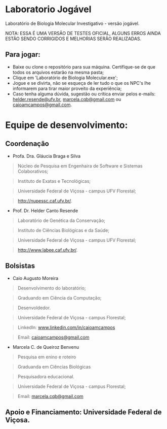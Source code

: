 # Laboratorio Jogável
Laboratório de Biologia Molecular Investigativo - versão jogável.

NOTA:  ESSA É UMA VERSÃO DE TESTES OFICIAL, ALGUNS ERROS AINDA ESTÃO SENDO CORRIGIDOS E MELHORIAS SERÃO REALIZADAS.

Para jogar:
-
* Baixe ou clone o repositório para sua máquina. Certifíque-se de que todos os arquivos estarão na mesma pasta;
* Clique em 'Laboratório de Biologia Molecular.exe';
* Jogue e se divirta, não se esqueça de ler tudo o que os NPC's lhe informarem para tirar maior proveito da experiência;
* Caso tenha alguma dúvida, sugestão ou crítica enviar pelos e-mails: helder.resende@ufv.br, marcela.cqb@gmail.com ou caioamcampos@gmail.com.

# Equipe de desenvolvimento:


Coordenação
-
* Profa. Dra. Gláucia Braga e Silva

>Núcleo de Pesquisa em Engenhaira de Software e Sistemas Colaborativos;

>Instituto de Exatas e Tecnológicas;

>Universidade Federal de Viçosa - campus UFV Florestal;

>http://nupessc.caf.ufv.br/.

* Prof. Dr. Helder Canto Resende

>Laboratório de Genética da Conservação;

>Instituto de Ciências Biológicas e da Saúde;

>Universidade Federal de Viçosa - campus UFV Florestal;

>http://www.labee.caf.ufv.br/.

Bolsistas 
-
* Caio Augusto Moreira

>Desenvolvimento do laboratório;

>Graduando em Ciência da Computação;

>Desenvoldedor.

>Universidade Federal de Viçosa - campus Florestal;

>LinkedIn: www.linkedin.com/in/caioamcampos

> Email: caioamcampos@gmail.com

* Marcela C. de Queiroz Benvenu
> Pesquisa em enino e roteiro

>Graduanda em Ciências Biológicas

>Pesquisadora educacional.

>Universidade Federal de Viçosa - campus Florestal;

>Email: marcela.cqb@gmail.com

Apoio e Financiamento: Universidade Federal de Viçosa.
-
